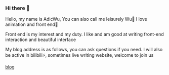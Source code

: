 ### Hi there 👋

Hello, my name is AdicWu, You can also call me leisurely Wu💬
I love animation and front end🌱

Front end is my interest and my duty. I like and am good at writing front-end interaction and beautiful interface

My blog address is as follows, you can ask questions if you need. I will also be active in bilibili⚡, sometimes live writing website, welcome to join us

[blog](https://www.adicw.cn/)

